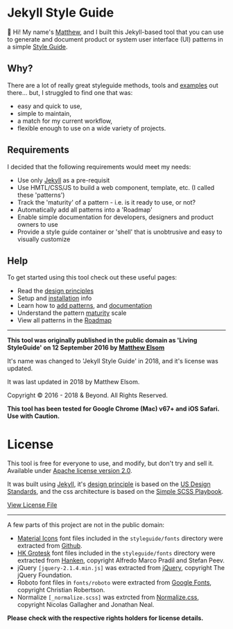 # Jekyll Style Guide 

👋 Hi! My name's [Matthew](https://matthewelsom.com), and I built this Jekyll-based tool that you can use to generate and document product or system user interface (UI) patterns in a simple [Style Guide](https://jekyllstyleguide.com).

## Why?

There are a lot of really great styleguide methods, tools and [examples](http://styleguides.io) out there... but, I struggled to find one that was:

- easy and quick to use,
- simple to maintain,
- a match for my current workflow,
- flexible enough to use on a wide variety of projects.

## Requirements

I decided that the following requirements would meet my needs: 

- Use only [Jekyll](https://jekyll.rb) as a pre-requisit
- Use HMTL/CSS/JS to build a web component, template, etc. (I called these 'patterns')
- Track the 'maturity' of a pattern - i.e. is it ready to use, or not?
- Automatically add all patterns into a 'Roadmap'
- Enable simple documentation for developers, designers and product owners to use
- Provide a style guide container or 'shell' that is unobtrusive and easy to visually customize


## Help

To get started using this tool check out these useful pages: 

- Read the [design principles](https://jekyllstyleguide.com/docs/about/02-design-principle.html)
- Setup and [installation](https://jekyllstyleguide.com/docs/about/01-getting-started.html) info
- Learn how to [add patterns](https://jekyllstyleguide.com/docs/about/01-getting-started.html#adding-patterns), and [documentation](https://jekyllstyleguide.com/docs/about/01-getting-started.html#adding-documentation)
- Understand the pattern [maturity](https://jekyllstyleguide.com/docs/about/03-maturity.html) scale
- View all patterns in the [Roadmap](https://jekyllstyleguide.com/docs/about/04-roadmap.html)

___


**This tool was originally published in the public domain as 'Living StyleGuide' on 12 September 2016 by [Matthew Elsom](https://matthewelsom.com)**

It's name was changed to 'Jekyll Style Guide' in 2018, and it's license was updated.

It was last updated in 2018 by Matthew Elsom. 

Copyright © 2016 - 2018 & Beyond. All Rights Reserved. 

**This tool has been tested for Google Chrome (Mac) v67+ and iOS Safari. Use with Caution.**



# License 

This tool is free for everyone to use, and modify, but don't try and sell it.
Available under [Apache license version 2.0](https://www.apache.org/licenses/LICENSE-2.0.html).


It was built using [Jekyll](https://jekyll.rb), it's [design principle](https://jekyllstyleguide.com/docs/about/02-design-principle.html) is based on the [US Design Standards](https://designsystem.digital.gov/design-principles/), and the css architecture is based on the [Simple SCSS Playbook](https://matthewelsom.com/blog/simple-scss-playbook.html).

[View License File](https://github.com/matthewelsom/jekyll-style-guide/blob/master/LICENSE)

--- 

A few parts of this project are not in the public domain:

- [Material Icons](https://material.io/tools/icons/) font files included in the `styleguide/fonts` directory were extracted from [Github](https://github.com/google/material-design-icons).
- [HK Grotesk](https://hanken.co/product/hk-grotesk/) font files included in the `styleguide/fonts` directory were extracted from [Hanken](https://hanken.co/product/hk-grotesk/), copyright Alfredo Marco Pradil and Stefan Peev.
- jQuery `[jquery-2.1.4.min.js]` was extracted from [jQuery](https://jquery.com/), copyright The jQuery Foundation.
- Roboto font files in `fonts/roboto` were extracted from [Google Fonts](https://fonts.google.com/), copyright Christian Robertson.
- Normalize `[_normalize.scss]` was extrcted from [Normalize.css](https://github.com/necolas/normalize.css), copyright Nicolas Gallagher and Jonathan Neal.

**Please check with the respective rights holders for license details.**